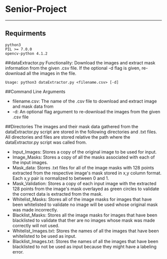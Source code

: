 # Senior-Project
***
## Requirments
```
python3
PIL >= 7.0.0
opencv-python 4.1.2
```

##dataExtractor.py
Functionality: Download the images and extract mask information from the given .csv file. If the optional -d flag is given, re-download all the images in the file.
```
Usage: python3 dataExtractor.py <filename.csv> [-d]
``` 

##Command Line Arguments
* filename.csv: The name of the .csv file to download and extract image and mask data from
* -d: An optional flag argument to re-download the images from the given .csv file

##Directories
The images and their mask data gathered from the dataExtractor.py script are stored in the following directories and .txt files. All directories and files are stored relative the path where the dataExtractor.py script was called from.
* Input_Images: Stores a copy of the original image to be used for input.
* Image_Masks: Stores a copy of all the masks associated with each of the input images.
* Mask_data: Stores .txt files for all of the image masks with 128 points extracted from the respective image's mask stored in x,y column format. Each x,y pair is normalized to between 0 and 1.
* Mask_Validation: Stores a copy of each input image with the extracted 128 points from the image's mask overlayed as green circles to validate the correct data is extracted from the mask.
* Whitelist_Masks: Stores all of the image masks for images that have been whitelisted to validate no image will be used whose original mask was made incorrectly.
* Blacklist_Masks: Stores all the image masks for images that have been blacklisted to validate that ther are no images whose mask was made correctly will not used.
* Whitelist_Images.txt: Stores the names of all the images that have been whitelisted to be used as input.
* Blacklist_Images.txt: Stores the names of all the images that have been blacklisted to not be used as input because they might have a labeling error.